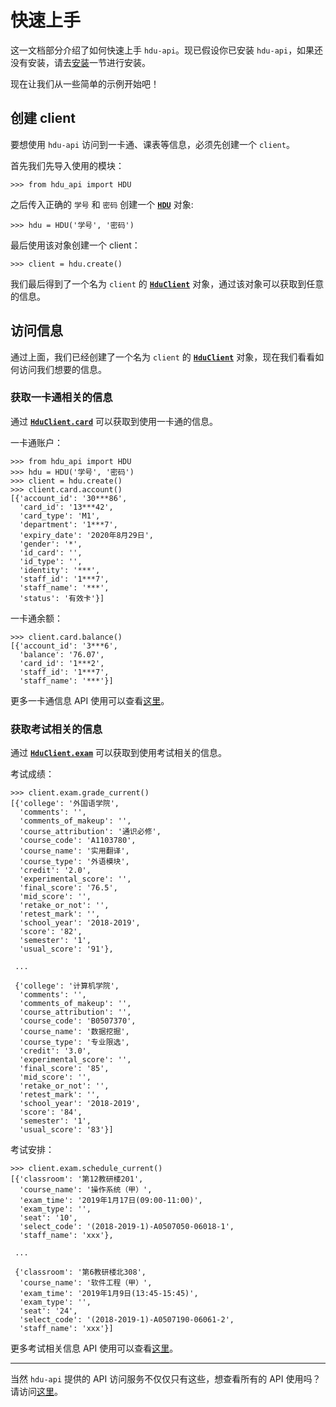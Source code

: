 # 快速上手

这一文档部分介绍了如何快速上手 `hdu-api`。现已假设你已安装 `hdu-api`，如果还没有安装，请去[安装](install.md)一节进行安装。

现在让我们从一些简单的示例开始吧！

## 创建 client

要想使用 `hdu-api` 访问到一卡通、课表等信息，必须先创建一个 `client`。

首先我们先导入使用的模块：

```
>>> from hdu_api import HDU
```

之后传入正确的 `学号` 和 `密码` 创建一个 [**`HDU`**]() 对象:

```
>>> hdu = HDU('学号', '密码')
```

最后使用该对象创建一个 client：

```
>>> client = hdu.create()
```

我们最后得到了一个名为 `client` 的 [**`HduClient`**]() 对象，通过该对象可以获取到任意的信息。

## 访问信息

通过上面，我们已经创建了一个名为 `client` 的 [**`HduClient`**]() 对象，现在我们看看如何访问我们想要的信息。

### 获取一卡通相关的信息

通过 [**`HduClient.card`**]() 可以获取到使用一卡通的信息。

一卡通账户：

```
>>> from hdu_api import HDU
>>> hdu = HDU('学号', '密码')
>>> client = hdu.create()
>>> client.card.account()
[{'account_id': '30***86',
  'card_id': '13***42',
  'card_type': 'M1',
  'department': '1***7',
  'expiry_date': '2020年8月29日',
  'gender': '*',
  'id_card': '',
  'id_type': '',
  'identity': '***',
  'staff_id': '1***7',
  'staff_name': '***',
  'status': '有效卡'}]
```

一卡通余额：

```
>>> client.card.balance()
[{'account_id': '3***6',
  'balance': '76.07',
  'card_id': '1***2',
  'staff_id': '1***7',
  'staff_name': '***'}]
```

更多一卡通信息 API 使用可以查看[这里]()。

### 获取考试相关的信息

通过 [**`HduClient.exam`**]() 可以获取到使用考试相关的信息。

考试成绩：

```
>>> client.exam.grade_current()
[{'college': '外国语学院',
  'comments': '',
  'comments_of_makeup': '',
  'course_attribution': '通识必修',
  'course_code': 'A1103780',
  'course_name': '实用翻译',
  'course_type': '外语模块',
  'credit': '2.0',
  'experimental_score': '',
  'final_score': '76.5',
  'mid_score': '',
  'retake_or_not': '',
  'retest_mark': '',
  'school_year': '2018-2019',
  'score': '82',
  'semester': '1',
  'usual_score': '91'},
  
 ...
  
 {'college': '计算机学院',
  'comments': '',
  'comments_of_makeup': '',
  'course_attribution': '',
  'course_code': 'B0507370',
  'course_name': '数据挖掘',
  'course_type': '专业限选',
  'credit': '3.0',
  'experimental_score': '',
  'final_score': '85',
  'mid_score': '',
  'retake_or_not': '',
  'retest_mark': '',
  'school_year': '2018-2019',
  'score': '84',
  'semester': '1',
  'usual_score': '83'}]
```

考试安排：

```
>>> client.exam.schedule_current()
[{'classroom': '第12教研楼201',
  'course_name': '操作系统（甲）',
  'exam_time': '2019年1月17日(09:00-11:00)',
  'exam_type': '',
  'seat': '10',
  'select_code': '(2018-2019-1)-A0507050-06018-1',
  'staff_name': 'xxx'},

 ...

 {'classroom': '第6教研楼北308',
  'course_name': '软件工程（甲）',
  'exam_time': '2019年1月9日(13:45-15:45)',
  'exam_type': '',
  'seat': '24',
  'select_code': '(2018-2019-1)-A0507190-06061-2',
  'staff_name': 'xxx'}]
```

更多考试相关信息 API 使用可以查看[这里]()。

------

当然 `hdu-api` 提供的 API 访问服务不仅仅只有这些，想查看所有的 API 使用吗？请访问[这里](apis/README.md)。
